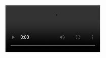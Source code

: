 <video src='./demo.webm.mov'>

# 2D Fluid Simulation with SDL2

This repository contains a simple 2D fluid simulation implemented in C with real-time visualization using SDL2. The simulation models fluid behavior by simulating the diffusion and advection of a "dye" (density) within a fluid field. Users can interact with the simulation by injecting density and velocity forces using the mouse.

## Overview

The project combines a fluid simulation algorithm with SDL2-based visualization. Key features include:

- **Fluid Simulation:**  
  The simulation is based on a grid where each cell stores density and velocity components. The algorithm updates the state using:
  - **Diffusion:** Models the spread of dye and velocity across the grid.
  - **Advection:** Moves dye and velocity along the fluid flow.
  - **Projection:** Enforces the incompressibility of the fluid by ensuring the velocity field is divergence-free.

- **SDL2 Visualization:**  
  The simulation is rendered in a window where each grid cell is represented by a colored rectangle. The color gradient (from blue for low density to red for high density) visually represents the concentration of dye. Users can interact with the simulation by clicking and dragging the mouse to add density and force.

## Features

- Real-time 2D fluid simulation.
- Interactive dye and force injection using the mouse.
- Visual representation of fluid density using a blue-to-red color gradient.
- Parameter tuning for grid size, diffusion, viscosity, and time step.

## Requirements

- [SDL2](https://www.libsdl.org/) library installed on your system.
- A C compiler (e.g., GCC) with math library support.

## Installation

1. **Clone the Repository:**

   ```bash
   git clone https://github.com/harshkvr7/Fluid-Sim.git
   cd Fluid-sim

2. **Compile and Run:**

   ```bash
   gcc -o fluid fluid.c -lSDL2 -lm && ./fluid

## Reference 

This project is inspired by the article [Fluid Simulation for Dummies](https://www.mikeash.com/pyblog/fluid-simulation-for-dummies.html) by Mike Ash. The article provides an accessible introduction to fluid simulation techniques and was a major reference in implementing the simulation algorithm in this project.
